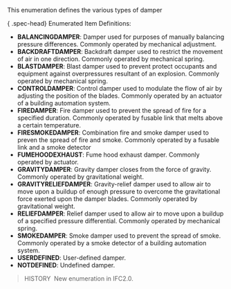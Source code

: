 This enumeration defines the various types of damper

{ .spec-head}
Enumerated Item Definitions:

* **BALANCINGDAMPER**: Damper used for purposes of manually balancing pressure differences. Commonly operated by mechanical adjustment.
* **BACKDRAFTDAMPER**: Backdraft damper used to restrict the movement of air in one direction. Commonly operated by mechanical spring.
* **BLASTDAMPER**: Blast damper used to prevent protect occupants and equipment against overpressures resultant of an explosion. Commonly operated by mechanical spring.
* **CONTROLDAMPER**: Control damper used to modulate the flow of air by adjusting the position of the blades. Commonly operated by an actuator of a building automation system.
* **FIREDAMPER**: Fire damper used to prevent the spread of fire for a specified duration. Commonly operated by fusable link that melts above a certain temperature.
* **FIRESMOKEDAMPER**: Combination fire and smoke damper used to preven the spread of fire and smoke. Commonly operated by a fusable link and a smoke detector
* **FUMEHOODEXHAUST**: Fume hood exhaust damper. Commonly operated by actuator.
* **GRAVITYDAMPER**: Gravity damper closes from the force of gravity. Commonly operated by gravitational weight.
* **GRAVITYRELIEFDAMPER**: Gravity-relief damper used to allow air to move upon a buildup of enough pressure to overcome the gravitational force exerted upon the damper blades. Commonly operated by gravitational weight.
* **RELIEFDAMPER**: Relief damper used to allow air to move upon a buildup of a specified pressure differential. Commonly operated by mechanical spring.
* **SMOKEDAMPER**: Smoke damper used to prevent the spread of smoke. Commonly operated by a smoke detector of a building automation system.
* **USERDEFINED**: User-defined damper.
* **NOTDEFINED**: Undefined damper.

> HISTORY&nbsp; New enumeration in IFC2.0.